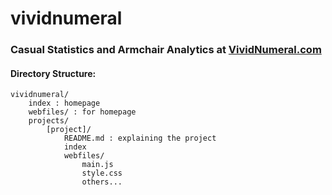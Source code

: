 vividnumeral
============

### Casual Statistics and Armchair Analytics at [VividNumeral.com](www.vividnumeral.com)

#### Directory Structure:

	vividnumeral/
		index : homepage
		webfiles/ : for homepage
		projects/
			[project]/
				README.md : explaining the project
				index
				webfiles/
					main.js
					style.css
					others...
